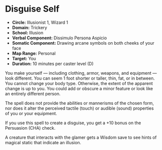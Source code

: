 # Disguise Self

- **Circle:** Illusionist 1, Wizard 1
- **Domain:** Trickery
- **School:** Illusion
- **Verbal Component:** Dissimulo Persona Aspicio
- **Somatic Component:** Drawing arcane symbols on both cheeks of your face
- **Map Range:** Personal
- **Target:** You
- **Duration:** 10 minutes per caster level (D)

You make yourself — including clothing, armor, weapons, and equipment — look different. You can seem 1 foot shorter or taller, thin, fat, or in between. You cannot change your body type. Otherwise, the extent of the apparent change is up to you. You could add or obscure a minor feature or look like an entirely different person.

The spell does not provide the abilities or mannerisms of the chosen form, nor does it alter the perceived tactile (touch) or audible (sound) properties of you or your equipment.

If you use this spell to create a disguise, you get a +10 bonus on the Persuasion (CHA) check.

A creature that interacts with the glamer gets a Wisdom save to see hints of magical static that indicate an illusion.
